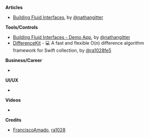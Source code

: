 **Articles**

* [Building Fluid Interfaces](https://medium.com/@nathangitter/building-fluid-interfaces-ios-swift-9732bb934bf5), by [@nathangitter](https://twitter.com/nathangitter)

**Tools/Controls**

* [Building Fluid Interfaces - Demo App](https://github.com/nathangitter/fluid-interfaces), by [@nathangitter](https://twitter.com/nathangitter)
* [DifferenceKit](https://github.com/ra1028/DifferenceKit) - 💻 A fast and flexible O(n) difference algorithm framework for Swift collection, by [@ra1028fe5](https://twitter.com/ra1028fe5)

**Business/Career**

* 

**UI/UX**

* 

**Videos**

* 

**Credits**

* [FranciscoAmado](https://github.com/FranciscoAmado), [ra1028](https://github.com/ra1028)
